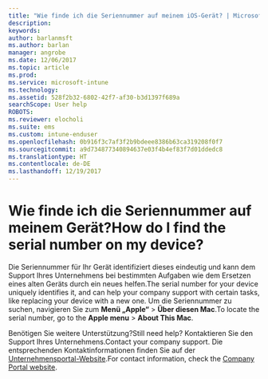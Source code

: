 ```yaml
---
title: "Wie finde ich die Seriennummer auf meinem iOS-Gerät? | Microsoft Docs"
description: 
keywords: 
author: barlanmsft
ms.author: barlan
manager: angrobe
ms.date: 12/06/2017
ms.topic: article
ms.prod: 
ms.service: microsoft-intune
ms.technology: 
ms.assetid: 528f2b32-6802-42f7-af30-b3d1397f689a
searchScope: User help
ROBOTS: 
ms.reviewer: elocholi
ms.suite: ems
ms.custom: intune-enduser
ms.openlocfilehash: 0b916f3c7af3f2b9bdeee8386b63ca319208f0f7
ms.sourcegitcommit: a9d734877340894637e03f4b4ef83f7d01ddedc8
ms.translationtype: HT
ms.contentlocale: de-DE
ms.lasthandoff: 12/19/2017
---
```

# <a name="how-do-i-find-the-serial-number-on-my-device"></a><span data-ttu-id="37c3c-103">Wie finde ich die Seriennummer auf meinem Gerät?</span><span class="sxs-lookup"><span data-stu-id="37c3c-103">How do I find the serial number on my device?</span></span>

<span data-ttu-id="37c3c-104">Die Seriennummer für Ihr Gerät identifiziert dieses eindeutig und kann dem Support Ihres Unternehmens bei bestimmten Aufgaben wie dem Ersetzen eines alten Geräts durch ein neues helfen.</span><span class="sxs-lookup"><span data-stu-id="37c3c-104">The serial number for your device uniquely identifies it, and can help your company support with certain tasks, like replacing your device with a new one.</span></span> <span data-ttu-id="37c3c-105">Um die Seriennummer zu suchen, navigieren Sie zum **Menü „Apple“** > **Über diesen Mac**.</span><span class="sxs-lookup"><span data-stu-id="37c3c-105">To locate the serial number, go to the **Apple menu** > **About This Mac**.</span></span>

<span data-ttu-id="37c3c-106">Benötigen Sie weitere Unterstützung?</span><span class="sxs-lookup"><span data-stu-id="37c3c-106">Still need help?</span></span> <span data-ttu-id="37c3c-107">Kontaktieren Sie den Support Ihres Unternehmens.</span><span class="sxs-lookup"><span data-stu-id="37c3c-107">Contact your company support.</span></span> <span data-ttu-id="37c3c-108">Die entsprechenden Kontaktinformationen finden Sie auf der [Unternehmensportal-Website](https://portal.manage.microsoft.com#HelpDeskDialog).</span><span class="sxs-lookup"><span data-stu-id="37c3c-108">For contact information, check the [Company Portal website](https://portal.manage.microsoft.com#HelpDeskDialog).</span></span>
